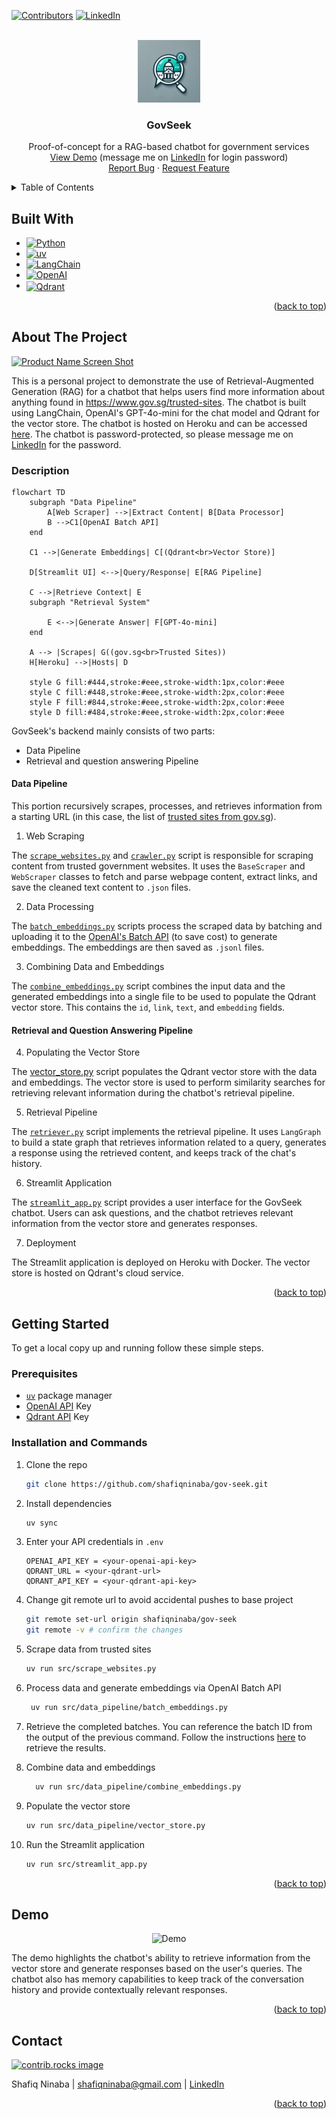 <a id="readme-top"></a>
<!-- PROJECT SHIELDS -->
[![Contributors][contributors-shield]][contributors-url]
[![LinkedIn][linkedin-shield]][linkedin-url]

<!-- PROJECT LOGO -->
<br />
<div align="center">
  <a href="https://github.com/shafiqninaba/gov-seek">
    <img src="assets/images/logo.png" alt="Logo" width="100" height="100">
  </a>
<h3 align="center">GovSeek</h3>

  <p align="center">
    Proof-of-concept for a RAG-based chatbot for government services
    <br />
    <a href="https://gov-seek-e2a21ca71a09.herokuapp.com/">View Demo</a> (message me on <a href="https://linkedin.com/in/shafiq-ninaba">LinkedIn</a> for login password)
    <br>
    <a href="https://github.com/shafiqninaba/gov-seek/issues/new?labels=bug&template=bug-report---.md">Report Bug</a>
    &middot;
    <a href="https://github.com/shafiqninaba/gov-seek/issues/new?labels=enhancement&template=feature-request---.md">Request Feature</a>
  </p>
</div>

<!-- TABLE OF CONTENTS -->
<!-- TABLE OF CONTENTS -->
<details>
  <summary>Table of Contents</summary>
  <ol>
    <li>
    <a href="#built-with">Built With</a>
    </li>
    <li>
      <a href="#about-the-project">About The Project</a>
      <ul>
        <li><a href="#description">Description</a></li>
        <li><a href="#data-pipeline">Data Pipeline</a></li>
        <li><a href="#retrieval-and-question-answering-pipeline">Retrieval and Question Answering Pipeline</a></li>
      </ul>
    </li>
    <li>
      <a href="#getting-started">Getting Started</a>
      <ul>
        <li><a href="#prerequisites">Prerequisites</a></li>
        <li><a href="#installation-and-commands">Installation and Commands</a></li>
      </ul>
    </li>
    <li><a href="#usage">Usage</a></li>
    <li><a href="#demo">Demo</a></li>
    <li><a href="#contact">Contact</a></li>
  </ol>
</details>

## Built With

* [![Python][Python-img]][Python-url]
* [![uv][uv-img]][uv-url]
* [![LangChain][LangChain-img]][LangChain-url]
* [![OpenAI][openai-img]][openai-url]
* <a href="https://qdrant.tech/"><img src="https://raw.githubusercontent.com/qdrant/qdrant/master/docs/logo.svg" alt="Qdrant" width="80" height="24" style="vertical-align:middle"></a>


<p align="right">(<a href="#readme-top">back to top</a>)</p>

<!-- ABOUT THE PROJECT -->
## About The Project

[![Product Name Screen Shot][product-screenshot]](https://gov-seek-e2a21ca71a09.herokuapp.com/)

This is a personal project to demonstrate the use of Retrieval-Augmented Generation (RAG) for a chatbot that helps users find more information about anything found in https://www.gov.sg/trusted-sites. The chatbot is built using LangChain, OpenAI's GPT-4o-mini for the chat model and Qdrant for the vector store. The chatbot is hosted on Heroku and can be accessed [here](https://gov-seek-e2a21ca71a09.herokuapp.com/). The chatbot is password-protected, so please message me on [LinkedIn](https://linkedin.com/in/shafiq-ninaba) for the password.

### Description

```mermaid
flowchart TD
    subgraph "Data Pipeline"
        A[Web Scraper] -->|Extract Content| B[Data Processor]
        B -->C1[OpenAI Batch API]
    end

    C1 -->|Generate Embeddings| C[(Qdrant<br>Vector Store)]

    D[Streamlit UI] <-->|Query/Response| E[RAG Pipeline]

    C -->|Retrieve Context| E
    subgraph "Retrieval System"

        E <-->|Generate Answer| F[GPT-4o-mini]
    end

    A --> |Scrapes| G((gov.sg<br>Trusted Sites))
    H[Heroku] -->|Hosts| D

    style G fill:#444,stroke:#eee,stroke-width:1px,color:#eee
    style C fill:#448,stroke:#eee,stroke-width:2px,color:#eee
    style F fill:#844,stroke:#eee,stroke-width:2px,color:#eee
    style D fill:#484,stroke:#eee,stroke-width:2px,color:#eee
```

GovSeek's backend mainly consists of two parts:
- Data Pipeline
- Retrieval and question answering Pipeline

#### Data Pipeline
This portion recursively scrapes, processes, and retrieves information from a starting URL (in this case, the list of [trusted sites from gov.sg](https://www.gov.sg/trusted-sites)).

1. Web Scraping

The [`scrape_websites.py`](src/scrape_websites.py) and [`crawler.py`](src/data_pipeline/crawler.py) script is responsible for scraping content from trusted government websites. It uses the `BaseScraper` and `WebScraper` classes to fetch and parse webpage content, extract links, and save the cleaned text content to `.json` files.

2. Data Processing

The [`batch_embeddings.py`](src/data_pipeline/batch_embeddings.py) scripts process the scraped data by batching and uploading it to the [OpenAI's Batch API](https://platform.openai.com/docs/guides/batch) (to save cost) to generate embeddings. The embeddings are then saved as `.jsonl` files.

3. Combining Data and Embeddings

The [`combine_embeddings.py`](src/data_pipeline/combine_embeddings.py) script combines the input data and the generated embeddings into a single file to be used to populate the Qdrant vector store. This contains the `id`, `link`, `text`, and `embedding` fields.

#### Retrieval and Question Answering Pipeline

4. Populating the Vector Store

The [vector_store.py](src/data_pipeline/vector_store.py) script populates the Qdrant vector store with the data and embeddings. The vector store is used to perform similarity searches for retrieving relevant information during the chatbot's retrieval pipeline.

5. Retrieval Pipeline

The [`retriever.py`](src/retrieval_pipeline/retriever.py) script implements the retrieval pipeline. It uses `LangGraph` to build a state graph that retrieves information related to a query, generates a response using the retrieved content, and keeps track of the chat's history.

6. Streamlit Application

The [`streamlit_app.py`](src/streamlit_app.py) script provides a user interface for the GovSeek chatbot. Users can ask questions, and the chatbot retrieves relevant information from the vector store and generates responses.

7. Deployment

The Streamlit application is deployed on Heroku with Docker. The vector store is hosted on Qdrant's cloud service.

<p align="right">(<a href="#readme-top">back to top</a>)</p>

<!-- GETTING STARTED -->
## Getting Started

To get a local copy up and running follow these simple steps.

### Prerequisites

- [`uv`](https://docs.astral.sh/uv/) package manager
- [OpenAI API](https://platform.openai.com/) Key
- [Qdrant API](https://qdrant.tech/) Key

### Installation and Commands

1. Clone the repo
   ```sh
   git clone https://github.com/shafiqninaba/gov-seek.git
   ```
2. Install dependencies
   ```sh
   uv sync
   ```
3. Enter your API credentials in `.env`
   ```
   OPENAI_API_KEY = <your-openai-api-key>
   QDRANT_URL = <your-qdrant-url>
   QDRANT_API_KEY = <your-qdrant-api-key>
   ```
4. Change git remote url to avoid accidental pushes to base project
   ```sh
   git remote set-url origin shafiqninaba/gov-seek
   git remote -v # confirm the changes
   ```
5. Scrape data from trusted sites
   ```sh
   uv run src/scrape_websites.py
   ```
6. Process data and generate embeddings via OpenAI Batch API
   ```sh
    uv run src/data_pipeline/batch_embeddings.py
    ```

7. Retrieve the completed batches. You can reference the batch ID from the output of the previous command. Follow the instructions [here](https://platform.openai.com/docs/guides/batch#5-retrieve-the-results) to retrieve the results.

8. Combine data and embeddings
    ```sh
      uv run src/data_pipeline/combine_embeddings.py
      ```
9. Populate the vector store
    ```sh
    uv run src/data_pipeline/vector_store.py
    ```
10. Run the Streamlit application
    ```sh
    uv run src/streamlit_app.py
    ```

<p align="right">(<a href="#readme-top">back to top</a>)</p>


<!-- DEMO -->
## Demo

<div align="center">
  <img src="assets/demo.gif" alt="Demo">
</div>

The demo highlights the chatbot's ability to retrieve information from the vector store and generate responses based on the user's queries. The chatbot also has memory capabilities to keep track of the conversation history and provide contextually relevant responses.

<p align="right">(<a href="#readme-top">back to top</a>)</p>

<!-- CONTACT -->
## Contact

<a href="https://github.com/shafiqninaba/gov-seek/graphs/contributors">
  <img src="https://contrib.rocks/image?repo=shafiqninaba/gov-seek" alt="contrib.rocks image" />
</a>

Shafiq Ninaba | shafiqninaba@gmail.com | [LinkedIn](https://linkedin.com/in/shafiq-ninaba)

<p align="right">(<a href="#readme-top">back to top</a>)</p>

<!-- MARKDOWN LINKS & IMAGES -->
<!-- https://www.markdownguide.org/basic-syntax/#reference-style-links -->
[contributors-shield]: https://img.shields.io/github/contributors/shafiqninaba/gov-seek.svg?style=for-the-badge
[contributors-url]: https://github.com/shafiqninaba/gov-seek/graphs/contributors
[forks-shield]: https://img.shields.io/github/forks/shafiqninaba/gov-seek.svg?style=for-the-badge
[forks-url]: https://github.com/shafiqninaba/gov-seek/network/members
[stars-shield]: https://img.shields.io/github/stars/shafiqninaba/gov-seek.svg?style=for-the-badge
[stars-url]: https://github.com/shafiqninaba/gov-seek/stargazers
[issues-shield]: https://img.shields.io/github/issues/shafiqninaba/gov-seek.svg?style=for-the-badge
[issues-url]: https://github.com/shafiqninaba/gov-seek/issues
[linkedin-shield]: https://img.shields.io/badge/-LinkedIn-black.svg?style=for-the-badge&logo=linkedin&colorB=555
[linkedin-url]: https://linkedin.com/in/shafiq-ninaba
[product-screenshot]: assets/images/screenshot.png
[LangChain-img]: https://img.shields.io/badge/LangChain-ffffff?logo=langchain&logoColor=green
[LangChain-url]: https://www.langchain.com/
[Python-img]: https://img.shields.io/badge/python-3670A0?style=for-the-badge&logo=python&logoColor=ffdd54
[Python-url]: https://www.python.org/
[uv-img]: https://img.shields.io/badge/uv-package%20manager-blueviolet
[uv-url]: https://docs.astral.sh/uv/
[openai-img]: https://shields.io/badge/-OpenAI-93f6ef?logo=openai
[openai-url]: https://platform.openai.com/
